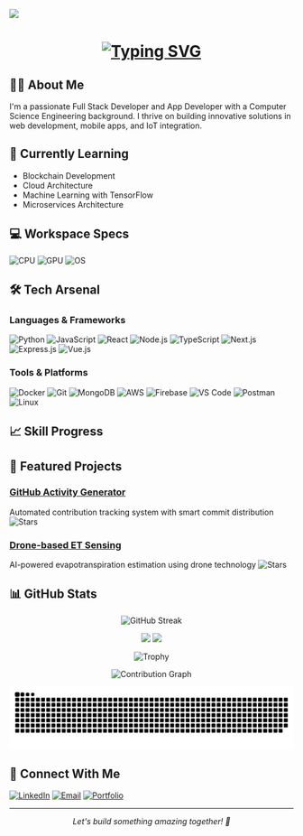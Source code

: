 [![](https://visitcount.itsvg.in/api?id=pranshu&label=Profile%20Views&color=1&icon=5&pretty=true)](https://visitcount.itsvg.in)

<h1 align="center">
  <a href="https://git.io/typing-svg">
    <img src="https://readme-typing-svg.herokuapp.com?font=Fira+Code&weight=600&size=30&pause=1000&color=F7F7F7&width=435&lines=Hi+I'm+Pranshu+Chourasia;Full+Stack+Developer;Open+Source+Contributor;Tech+Enthusiast" alt="Typing SVG" />
  </a>
</h1>

## 👨‍💻 About Me
I'm a passionate Full Stack Developer and App Developer with a Computer Science Engineering background. I thrive on building innovative solutions in web development, mobile apps, and IoT integration.

## 🌱 Currently Learning
- Blockchain Development
- Cloud Architecture
- Machine Learning with TensorFlow
- Microservices Architecture

## 💻 Workspace Specs
![CPU](https://img.shields.io/badge/Intel-Core_i7_12th-0071C5?style=flat&logo=intel&logoColor=white)
![GPU](https://img.shields.io/badge/NVIDIA-RTX_3060-76B900?style=flat&logo=nvidia&logoColor=white)
![OS](https://img.shields.io/badge/Linux-Ubuntu-E95420?style=flat&logo=ubuntu&logoColor=white)

## 🛠️ Tech Arsenal
### Languages & Frameworks
![Python](https://img.shields.io/badge/-Python-3776AB?style=flat&logo=Python&logoColor=white)
![JavaScript](https://img.shields.io/badge/-JavaScript-F7DF1E?style=flat&logo=JavaScript&logoColor=black)
![React](https://img.shields.io/badge/-React-61DAFB?style=flat&logo=react&logoColor=black)
![Node.js](https://img.shields.io/badge/-Node.js-339933?style=flat&logo=node.js&logoColor=white)
![TypeScript](https://img.shields.io/badge/-TypeScript-3178C6?style=flat&logo=typescript&logoColor=white)
![Next.js](https://img.shields.io/badge/-Next.js-000000?style=flat&logo=next.js&logoColor=white)
![Express.js](https://img.shields.io/badge/-Express.js-000000?style=flat&logo=express&logoColor=white)
![Vue.js](https://img.shields.io/badge/-Vue.js-4FC08D?style=flat&logo=vue.js&logoColor=white)

### Tools & Platforms
![Docker](https://img.shields.io/badge/-Docker-2496ED?style=flat&logo=docker&logoColor=white)
![Git](https://img.shields.io/badge/-Git-F05032?style=flat&logo=git&logoColor=white)
![MongoDB](https://img.shields.io/badge/-MongoDB-47A248?style=flat&logo=mongodb&logoColor=white)
![AWS](https://img.shields.io/badge/-AWS-232F3E?style=flat&logo=amazon-aws&logoColor=white)
![Firebase](https://img.shields.io/badge/-Firebase-FFCA28?style=flat&logo=firebase&logoColor=black)
![VS Code](https://img.shields.io/badge/-VS%20Code-007ACC?style=flat&logo=visual-studio-code&logoColor=white)
![Postman](https://img.shields.io/badge/-Postman-FF6C37?style=flat&logo=postman&logoColor=white)
![Linux](https://img.shields.io/badge/-Linux-FCC624?style=flat&logo=linux&logoColor=black)

## 📈 Skill Progress

## 🚀 Featured Projects

### [GitHub Activity Generator](https://github.com/anshc022/github-activity-generator)
Automated contribution tracking system with smart commit distribution
![Stars](https://img.shields.io/github/stars/anshc022/github-activity-generator?style=social)

### [Drone-based ET Sensing](https://github.com/anshc022/drone-et-sensing)
AI-powered evapotranspiration estimation using drone technology
![Stars](https://img.shields.io/github/stars/anshc022/drone-et-sensing?style=social)

## 📊 GitHub Stats
<p align="center">
  <img src="https://github-readme-streak-stats.herokuapp.com/?user=anshc022&theme=dark" alt="GitHub Streak"/>
</p>

<p align="center">
  <img height="180em" src="https://github-readme-stats.vercel.app/api?username=anshc022&show_icons=true&theme=dark"/>
  <img height="180em" src="https://github-readme-stats.vercel.app/api/top-langs/?username=anshc022&layout=compact&theme=dark"/>
</p>

<p align="center">
  <img src="https://github-profile-trophy.vercel.app/?username=anshc022&theme=darkhub&no-frame=true&row=1" alt="Trophy"/>
</p>

<p align="center">
  <img src="https://github-readme-activity-graph.vercel.app/graph?username=anshc022&theme=react-dark&hide_border=true&custom_title=Contribution%20Graph" alt="Contribution Graph"/>
</p>

<p align="center">
  <img src="https://raw.githubusercontent.com/Platane/snk/output/github-contribution-grid-snake.svg" alt="Snake animation"/>
</p>

## 🤝 Connect With Me
[![LinkedIn](https://img.shields.io/badge/-LinkedIn-0077B5?style=flat&logo=LinkedIn&logoColor=white)](https://linkedin.com/in/yourprofile)
[![Email](https://img.shields.io/badge/-Email-D14836?style=flat&logo=Gmail&logoColor=white)](mailto:your-email@example.com)
[![Portfolio](https://img.shields.io/badge/-Portfolio-000000?style=flat&logo=About.me&logoColor=white)](https://yourportfolio.com)

---
<p align="center">
  <i>Let's build something amazing together! 🚀</i>
</p>
